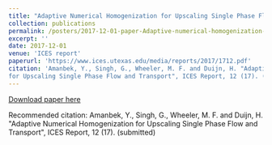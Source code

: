 ```yaml
---
title: "Adaptive Numerical Homogenization for Upscaling Single Phase Flow and Transport"
collection: publications
permalink: /posters/2017-12-01-paper-Adaptive-numerical-homogenization-upscaling-single-phase-flow-transport
excerpt: ''
date: 2017-12-01
venue: 'ICES report'
paperurl: 'https://www.ices.utexas.edu/media/reports/2017/1712.pdf'
citation: 'Amanbek, Y., Singh, G., Wheeler, M. F. and Duijn, H. "Adaptive Numerical Homogenization
for Upscaling Single Phase Flow and Transport", ICES Report, 12 (17). (submitted)'
---
```



[Download paper here](https://www.ices.utexas.edu/media/reports/2017/1712.pdf)

Recommended citation: Amanbek, Y., Singh, G., Wheeler, M. F. and Duijn, H. "Adaptive Numerical Homogenization
for Upscaling Single Phase Flow and Transport", ICES Report, 12 (17). (submitted)
